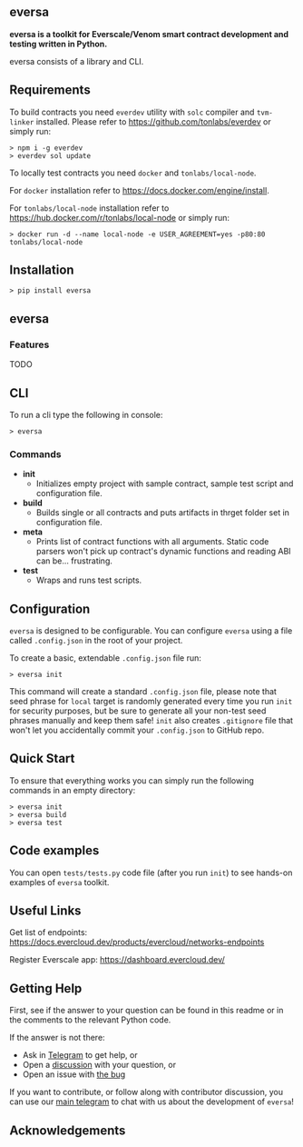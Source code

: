 ## eversa

**eversa is a toolkit for Everscale/Venom smart contract development and testing written in Python.**

eversa consists of a library and CLI.

## Requirements

To build contracts you need `everdev` utility with `solc` compiler and `tvm-linker` installed. Please refer to https://github.com/tonlabs/everdev or simply run:

```
> npm i -g everdev
> everdev sol update
```

To locally test contracts you need `docker` and `tonlabs/local-node`. 

For `docker` installation refer to https://docs.docker.com/engine/install.

For `tonlabs/local-node` installation refer to https://hub.docker.com/r/tonlabs/local-node or simply run:

```
> docker run -d --name local-node -e USER_AGREEMENT=yes -p80:80 tonlabs/local-node
```

## Installation

```
> pip install eversa
```

## eversa

### Features

TODO

## CLI

To run a cli type the following in console:

```
> eversa
```

### Commands

-   **init**
    - Initializes empty project with sample contract, sample test script and configuration file.
-   **build**
    - Builds single or all contracts and puts artifacts in thrget folder set in configuration file.
-   **meta**
    - Prints list of contract functions with all arguments. Static code parsers won't pick up contract's dynamic functions and reading ABI can be... frustrating.
-   **test**
    - Wraps and runs test scripts.

## Configuration

`eversa` is designed to be configurable. You can configure `eversa` using a file called `.config.json` in the root of your project.

To create a basic, extendable `.config.json` file run:
```
> eversa init
``` 

This command will create a standard `.config.json` file, please note that seed phrase for `local` target is randomly generated every time you run `init` for security purposes, but be sure to generate all your non-test seed phrases manually and keep them safe! `init` also creates `.gitignore` file that won't let you accidentally commit your `.config.json` to GitHub repo.

## Quick Start

To ensure that everything works you can simply run the following commands in an empty directory:
```
> eversa init
> eversa build 
> eversa test
``` 

## Code examples

You can open `tests/tests.py` code file (after you run `init`) to see hands-on examples of `eversa` toolkit.

## Useful Links

Get list of endpoints:
https://docs.evercloud.dev/products/evercloud/networks-endpoints

Register Everscale app:
https://dashboard.evercloud.dev/

## Getting Help

First, see if the answer to your question can be found in this readme or in the comments to the relevant Python code.

If the answer is not there:

-   Ask in [Telegram](https://t.me/eversa_main) to get help, or
-   Open a [discussion](https://github.com/SolderingArmor/eversa/discussions/new) with your question, or
-   Open an issue with [the bug](https://github.com/SolderingArmor/eversa/issues/new)

If you want to contribute, or follow along with contributor discussion, you can use our [main telegram](https://t.me/eversa_main) to chat with us about the development of `eversa`!

## Acknowledgements
